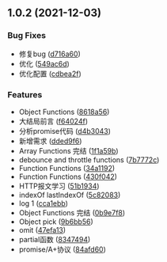 ## 1.0.2 (2021-12-03)


### Bug Fixes

* 修复bug ([d716a60](https://github.com/liuxiankun1234/notes/commit/d716a60e235d22612127ec4141f93d13b94412b8))
* 优化 ([549ac6d](https://github.com/liuxiankun1234/notes/commit/549ac6dc776568dd3a5c1eb430bba4527931bc8d))
* 优化配置 ([cdbea2f](https://github.com/liuxiankun1234/notes/commit/cdbea2f7eb464698fa9fc920e2fa04cbb0766335))


### Features

*  Object Functions ([8618a56](https://github.com/liuxiankun1234/notes/commit/8618a569e929d48ceeb505e6e7d5d60e3e0eb553))
* 大结局前言 ([f64024f](https://github.com/liuxiankun1234/notes/commit/f64024ff9ce9a6397095837477def364309de950))
* 分析promise代码 ([d4b3043](https://github.com/liuxiankun1234/notes/commit/d4b3043e6a9862383e206a86ebc2fd88535ff54d))
* 新增需求 ([dded9f6](https://github.com/liuxiankun1234/notes/commit/dded9f6b3534d5295bd7e701557730ab8a8969e2))
* Array Functions 完结 ([1f1a59b](https://github.com/liuxiankun1234/notes/commit/1f1a59b462d01891f9c9f196dcefa8c4675b87d0))
* debounce and throttle functions ([7b7772c](https://github.com/liuxiankun1234/notes/commit/7b7772cddb88ded86eb66b7e3851aa06ecb5c241))
* Function Functions ([34a1192](https://github.com/liuxiankun1234/notes/commit/34a119244e4598aab37c11ba6701c6e3efb7e56f))
* Function Functions ([430f042](https://github.com/liuxiankun1234/notes/commit/430f04227b5b498c64f6f2208868bab2f0b9f523))
* HTTP报文学习 ([51b1934](https://github.com/liuxiankun1234/notes/commit/51b1934e3688b5bdef690afe57623dcf0dac07b3))
* indexOf lastIndexOf ([5c82083](https://github.com/liuxiankun1234/notes/commit/5c82083898cfd54daa657aadfbb86b321de38007))
* log 1 ([cca1ebb](https://github.com/liuxiankun1234/notes/commit/cca1ebbfd134db729096998efabc2777e4f25d50))
* Object Functions 完结 ([0b9e7f8](https://github.com/liuxiankun1234/notes/commit/0b9e7f86e2ce84c7bb4cab961b89ac9fc4c2f767))
* Object pick ([9b6bb56](https://github.com/liuxiankun1234/notes/commit/9b6bb56c64d9c10263991fda14c7875e0c742d04))
* omit ([47efa13](https://github.com/liuxiankun1234/notes/commit/47efa13c3f69dc9184a55ffe361fb707c39d91ec))
* partial函数 ([8347494](https://github.com/liuxiankun1234/notes/commit/8347494ec8427a3eb98e11f53ccef3ea2d145cf6))
* promise/A+协议 ([84afd60](https://github.com/liuxiankun1234/notes/commit/84afd60866e494fde43c0b191816011469deaa22))



